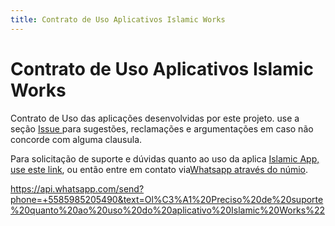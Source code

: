 ```yaml
---
title: Contrato de Uso Aplicativos Islamic Works
---
```


# Contrato de Uso Aplicativos Islamic Works

Contrato de Uso das aplicações desenvolvidas por este projeto. use a seção [Issue ](https://github.com/islamic-works/contrato-de-uso/issues)para sugestões, reclamações e argumentações em caso não concorde com alguma clausula.

Para solicitação de suporte e dúvidas quanto ao uso da aplica [Islamic App, use este link](https://github.com/islamic-works/islamic-app/issues), ou então entre em contato via[Whatsapp através do númio](http://bit.ly/suporte-islamic-works "Olá Preciso de suporte quanto ao uso do aplicativo Islamic Works").

https://api.whatsapp.com/send?phone=+5585985205490&text=Ol%C3%A1%20Preciso%20de%20suporte%20quanto%20ao%20uso%20do%20aplicativo%20Islamic%20Works%22